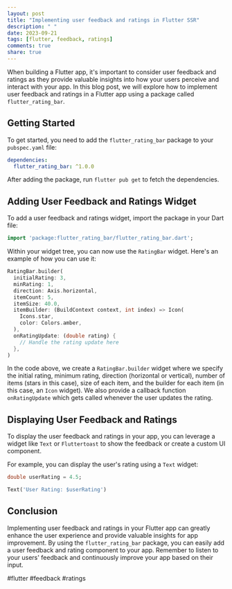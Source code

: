 ```yaml
---
layout: post
title: "Implementing user feedback and ratings in Flutter SSR"
description: " "
date: 2023-09-21
tags: [flutter, feedback, ratings]
comments: true
share: true
---
```


When building a Flutter app, it's important to consider user feedback and ratings as they provide valuable insights into how your users perceive and interact with your app. In this blog post, we will explore how to implement user feedback and ratings in a Flutter app using a package called `flutter_rating_bar`.

## Getting Started

To get started, you need to add the `flutter_rating_bar` package to your `pubspec.yaml` file:

```yaml
dependencies:
  flutter_rating_bar: ^1.0.0
```

After adding the package, run `flutter pub get` to fetch the dependencies.

## Adding User Feedback and Ratings Widget

To add a user feedback and ratings widget, import the package in your Dart file:

```dart
import 'package:flutter_rating_bar/flutter_rating_bar.dart';
```

Within your widget tree, you can now use the `RatingBar` widget. Here's an example of how you can use it:

```dart
RatingBar.builder(
  initialRating: 3,
  minRating: 1,
  direction: Axis.horizontal,
  itemCount: 5,
  itemSize: 40.0,
  itemBuilder: (BuildContext context, int index) => Icon(
    Icons.star,
    color: Colors.amber,
  ),
  onRatingUpdate: (double rating) {
    // Handle the rating update here
  },
)
```

In the code above, we create a `RatingBar.builder` widget where we specify the initial rating, minimum rating, direction (horizontal or vertical), number of items (stars in this case), size of each item, and the builder for each item (in this case, an `Icon` widget). We also provide a callback function `onRatingUpdate` which gets called whenever the user updates the rating.

## Displaying User Feedback and Ratings

To display the user feedback and ratings in your app, you can leverage a widget like `Text` or `Fluttertoast` to show the feedback or create a custom UI component.

For example, you can display the user's rating using a `Text` widget:

```dart
double userRating = 4.5;

Text('User Rating: $userRating')
```

## Conclusion

Implementing user feedback and ratings in your Flutter app can greatly enhance the user experience and provide valuable insights for app improvement. By using the `flutter_rating_bar` package, you can easily add a user feedback and rating component to your app. Remember to listen to your users' feedback and continuously improve your app based on their input.

#flutter #feedback #ratings